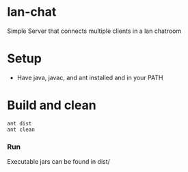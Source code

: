 lan-chat
=======================

Simple Server that connects multiple clients in a lan chatroom

Setup
=====

- Have java, javac, and ant installed and in your PATH

Build and clean
============
  
    ant dist
    ant clean
  
### Run

Executable jars can be found in dist/
